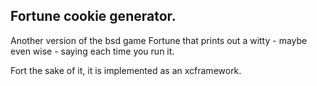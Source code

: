 ## Fortune cookie generator.

Another version of the bsd game Fortune that prints out a witty - maybe even wise - saying each time you run it.

Fort the sake of it, it is implemented as an xcframework.
